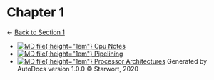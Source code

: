 # Chapter 1

← [Back to Section 1](..)

- [![MD file](https://img.icons8.com/windows/512/4a90e2/regular-document.png){:height="1em"} Cpu Notes](cpu_notes.html)
- [![MD file](https://img.icons8.com/windows/512/4a90e2/regular-document.png){:height="1em"} Pipelining](pipelining.html)
- [![MD file](https://img.icons8.com/windows/512/4a90e2/regular-document.png){:height="1em"} Processor Architectures](processor_architectures.html)
Generated by AutoDocs version 1.0.0 © Starwort, 2020
